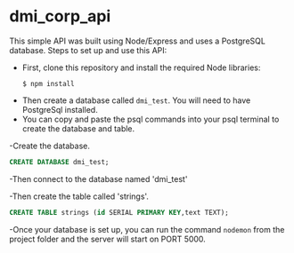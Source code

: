 # dmi_corp_api

This simple API was built using Node/Express and uses a PostgreSQL database.
Steps to set up and use this API:

- First, clone this repository and install the required Node libraries:
  ```console
  $ npm install
  ```
- Then create a database called `dmi_test`. You will need to have PostgreSql installed.
- You can copy and paste the psql commands into your psql terminal to create the database and table.

-Create the database.

```sql
CREATE DATABASE dmi_test;
```

-Then connect to the database named 'dmi_test'

-Then create the table called 'strings'.

```sql
CREATE TABLE strings (id SERIAL PRIMARY KEY,text TEXT);
```

-Once your database is set up, you can run the command `nodemon` from the project folder and the server will start on PORT 5000.
